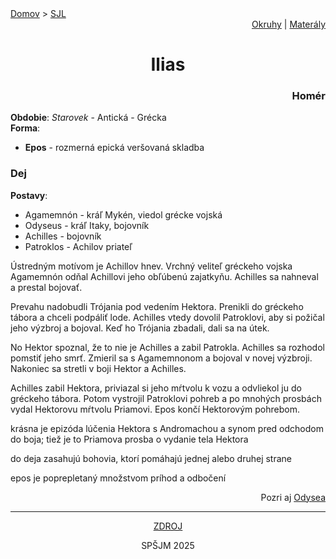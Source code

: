 <div align="center">
    <div align="left">
        <a href="/README.md">Domov</a>
        >
        <a href="../SLOVENCINA.md">SJL</a>
    </div>
    <div align="right">
        <a href="../ustne-okruhy.org.md">Okruhy</a>
        |
        <a href="https://drive.google.com/drive/u/1/folders/1hWhZNvgWC-8cb7jK5zRorX9WfCzyq_WF">Materály</a>
    </div>
<h1>Ilias</h1>
    <div align="right">
        <h3>Homér</h3>
    </div>
</div>

__Obdobie__: _Starovek_ - Antická - Grécka  
__Forma__:  
- **Epos** - rozmerná epická veršovaná skladba

### Dej
__Postavy__:  
- Agamemnón - kráľ Mykén, viedol grécke vojská
- Odyseus - kráľ Itaky, bojovník
- Achilles - bojovník
- Patroklos - Achilov priateľ

Ústredným motívom je Achillov hnev. Vrchný veliteľ gréckeho vojska Agamemnón odňal Achillovi jeho obľúbenú zajatkyňu. Achilles sa nahneval a prestal bojovať.

Prevahu nadobudli Trójania pod vedením Hektora. Prenikli do gréckeho tábora a chceli podpáliť lode. Achilles vtedy dovolil Patroklovi, aby si požičal jeho výzbroj a bojoval. Keď ho Trójania zbadali, dali sa na útek.

No Hektor spoznal, že to nie je Achilles a zabil Patrokla. Achilles sa rozhodol pomstiť jeho smrť. Zmieril sa s Agamemnonom a bojoval v novej výzbroji. Nakoniec sa stretli v boji Hektor a Achilles.

Achilles zabil Hektora, priviazal si jeho mŕtvolu k vozu a odvliekol ju do gréckeho tábora. Potom vystrojil Patroklovi pohreb a po mnohých prosbách vydal Hektorovu mŕtvolu Priamovi. Epos končí Hektorovým pohrebom.

krásna je epizóda lúčenia Hektora s Andromachou a synom pred odchodom do boja; tiež je to Priamova prosba o vydanie tela Hektora

do deja zasahujú bohovia, ktorí pomáhajú jednej alebo druhej strane

epos je poprepletaný množstvom príhod a odbočení

<div align="right">
    <p>Pozri aj <a href="./odysea.md">Odysea</a></p>
</div>

---
<div align="center">
    <a href="https://www.zones.sk/studentske-prace/citatelsky-dennik/375-ilias-homer/">ZDROJ</a>
    <p>SPŠJM 2025</p>
</div>
